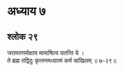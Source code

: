 # अध्याय ७

## श्लोक २९

जरामरणमोक्षाय मामाश्रित्य यतन्ति ये ।<br>ते ब्रह्म तद्विदुः कृत्स्नमध्यात्मं कर्म चाखिलम् ॥ ७-२९॥<br><br>

